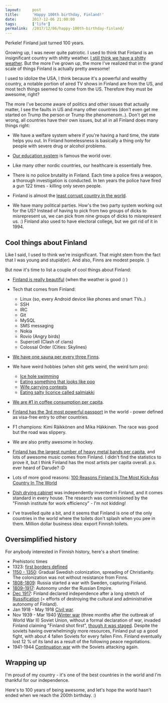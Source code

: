 ```yaml
---
layout:     post
title:      'Happy 100th birthday, Finland!'
date:       2017-12-06 21:00:00
tags:       ['life']
permalink:  /2017/12/06/happy-100th-birthday-finland/
---
```


Perkele! Finland just turned 100 years.

Growing up, I was never quite patriotic. I used to think that Finland is an insignificant country
with shitty weather. [I still think we have a shitty weather](https://i.imgur.com/MAnBx1y.jpg).
But the more I've grown up, the more I've realized that in the grand scale of things Finland is actually pretty awesome!

I used to idolize the USA, I think because it's a powerful and wealthy country, a notable portion of
aired TV shows in Finland are from the US, and most tech things seemed to come from the US. Therefore
they must be awesome, right?

The more I've become aware of politics and other issues that actually matter, I see the faults in US
and many other countries (don't even get me started on Trump the person or Trump the phenomenom..).
Don't get me wrong, all countries have their own issues, but all in all Finland does many things right:

- We have a welfare system where if you're having a hard time, the state helps you out. In Finland
  homelessness is basically a thing only for people with severe drug or alcohol problems.

- [Our education system](http://www.businessinsider.com/finland-education-school-2011-12) is famous the world over.

- Like many other nordic countries, our healthcare is essentially free.

- There is no police brutality in Finland. Each time a police fires a weapon, a thorough investigation is
  conducted. In ten years the police have fired a gun 122 times - killing only seven people.

- Finland is almost the [least corrupt country in the world](https://en.wikipedia.org/wiki/Corruption_Perceptions_Index#2016).

- We have many political parties. How's the two party system working out for the US?
  Instead of having to pick from two groups of dicks to misrepresent us, we can pick
  from nine groups of dicks to misrepresent us. :) Finland also used to have electoral college,
  but we got rid of it in 1994.


Cool things about Finland
-------------------------

Like I said, I used to think we're insignificant. That might stem from the fact that
I was young and stupid(er). And also, Finns are modest people. :)

But now it's time to list a couple of cool things about Finland:

- [Finland is really beautiful](http://www.visitfinland.com/article/finlands-ten-most-beautiful-landscapes/) (when the weather is good :) )

- Tech that comes from Finland:
	* Linux (so, every Android device like phones and smart TVs..)
	* SSH
	* IRC
	* Git
	* MySQL
	* SMS messaging
	* Nokia
	* Rovio (Angry birds)
	* Supercell (Clash of clans)
	* Colossal Order (Cities: Skylines)

- [We have one sauna per every three Finns](https://finland.fi/life-society/bare-facts-of-the-sauna/).

- We have weird hobbies (when shit gets weird, the weird turn pro):

	* [Ice hole swimming](http://www.visitfinland.com/article/a-refreshing-dip-icy-waters/)
	* [Eating something that looks like poo](https://en.wikipedia.org/wiki/M%C3%A4mmi)
	* [Wife carrying contests](https://en.wikipedia.org/wiki/Wife-carrying)
	* [Eating salty licorice called salmiakki](https://en.wikipedia.org/wiki/Salty_liquorice)

- [We are #1 in coffee consumption per capita](http://www.worldmapper.org/posters/worldmapper_1038_coffee_consumption_ver2.pdf).

- [Finland has the 3rd most powerful passport](http://www.independent.co.uk/travel/22-most-powerful-passports-world-travel-expat-moving-abroad-brexit-a7946481.html)
  in the world - power defined as visa-free entry to other countries.

- F1 champions: Kimi Räikkönen and Mika Häkkinen. The race was good but the road was slippery.

- We are also pretty awesome in hockey.

- [Finland has the largest number of heavy metal bands per capita](https://jakubmarian.com/number-of-metal-bands-per-capita-in-europe/),
  and lots of awesome music comes from Finland. I didn't find the statistics to prove it, but I think Finland
  has the most artists per capita overall. p.s. ever heard of Darude? :D

- Lots of more good reasons:
  [100 Reasons Finland Is The Most Kick-Ass Country In The World](https://medium.com/@NordicEdward/100-reasons-finland-is-the-most-kick-ass-country-in-the-world-cab6fca54bdc)

- [Dish drying cabinet](https://en.wikipedia.org/wiki/Dish_drying_cabinet) was independently invented in Finland,
  and it comes standard in every house. The research was commissioned by the "Finnish institute for work efficiency" -
  I'm not kidding!

- I've travelled quite a bit, and it seems that Finland is one of the only countries in the world
  where the toilets don't splash when you pee in them. Million dollar business idea: export Finnish toilets.


Oversimplified history
----------------------

For anybody interested in Finnish history, here's a short timeline:

- Prehistoric times 
- 1323: [first borders defined](https://en.wikipedia.org/wiki/Treaty_of_N%C3%B6teborg)
- [1150 - 1350](https://en.wikipedia.org/wiki/Swedish_Crusades):
  Gradual Swedish colonization, spreading of Christianity. The colonization was not without resistance from Finns.
- [1808-1809](https://en.wikipedia.org/wiki/Finnish_War):
  Russia started a war with Sweden, capturing Finland.
- [1809–1917](https://en.wikipedia.org/wiki/Grand_Duchy_of_Finland):
  Autonomy under the Russian Empire.
- [Dec 1917](https://en.wikipedia.org/wiki/Independence_of_Finland):
  Finland declared independence after a long stretch of
  [Russification](https://en.wikipedia.org/wiki/Russification_of_Finland) (= efforts of destroying
  the cultural and administrative autonomy of Finland).
- Jan 1918 - May 1918 [Civil war](https://en.wikipedia.org/wiki/Finnish_Civil_War).
- Nov 1939 - Mar 1940 [Winter war](https://en.wikipedia.org/wiki/Winter_War) (three months after the outbreak of World War II)
  Soviet Union, without a formal declaration of war, invaded Finland claiming "Finland shot first",
  [though it was staged](https://en.wikipedia.org/wiki/Shelling_of_Mainila). Despite the soviets
  having overwhelmingly more resources, Finland put up a good fight, with about 4 fallen Soviets for every fallen Finn.
  Finland eventually lost 12 % of its land as a result of the following peace negotiations.
- 1941-1944 [Continuation war](https://en.wikipedia.org/wiki/Continuation_War) with the Soviets attacking again.


Wrapping up
-----------

I'm proud of my country - it's one of the best countries in the world and I'm thankful for our independence.

Here's to 100 years of being awesome, and let's hope the world hasn't ended when we reach the 200th birthday. :)
